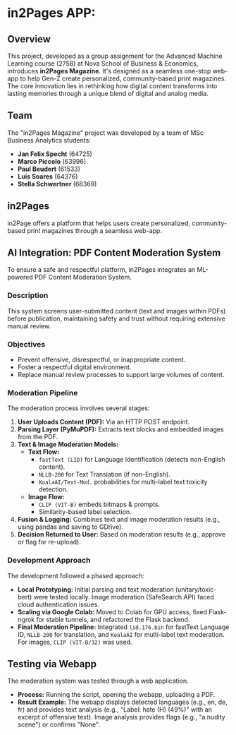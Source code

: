 # in2Pages APP:

## Overview

This project, developed as a group assignment for the Advanced Machine Learning course (2758) at Nova School of Business & Economics, introduces **in2Pages Magazine**. It's designed as a seamless one-stop web-app to help Gen-Z create personalized, community-based print magazines. The core innovation lies in rethinking how digital content transforms into lasting memories through a unique blend of digital and analog media.

## Team

The "in2Pages Magazine" project was developed by a team of MSc Business Analytics students:

*   **Jan Felix Specht** (64725)
*   **Marco Piccolo** (63996)
*   **Paul Beudert** (61533)
*   **Luis Soares** (64376)
*   **Stella Schwertner** (68369)

## in2Pages

in2Page offers a platform that helps users create personalized, community-based print magazines through a seamless web-app.

## AI Integration: PDF Content Moderation System

To ensure a safe and respectful platform, in2Pages integrates an ML-powered PDF Content Moderation System.

### Description
This system screens user-submitted content (text and images within PDFs) before publication, maintaining safety and trust without requiring extensive manual review.

### Objectives
*   Prevent offensive, disrespectful, or inappropriate content.
*   Foster a respectful digital environment.
*   Replace manual review processes to support large volumes of content.

### Moderation Pipeline

The moderation process involves several stages:

1.  **User Uploads Content (PDF):** Via an HTTP POST endpoint.
2.  **Parsing Layer (PyMuPDF):** Extracts text blocks and embedded images from the PDF.
3.  **Text & Image Moderation Models:**
    *   **Text Flow:**
        *   `fastText (LID)` for Language Identification (detects non-English content).
        *   `NLLB-200` for Text Translation (if non-English).
        *   `KoalaAI/Text-Mod.` probabilities for multi-label text toxicity detection.
    *   **Image Flow:**
        *   `CLIP (VIT-B)` embeds bitmaps & prompts.
        *   Similarity-based label selection.
4.  **Fusion & Logging:** Combines text and image moderation results (e.g., using pandas and saving to GDrive).
5.  **Decision Returned to User:** Based on moderation results (e.g., approve or flag for re-upload).

### Development Approach

The development followed a phased approach:

*   **Local Prototyping:** Initial parsing and text moderation (unitary/toxic-bert) were tested locally. Image moderation (SafeSearch API) faced cloud authentication issues.
*   **Scaling via Google Colab:** Moved to Colab for GPU access, fixed Flask-ngrok for stable tunnels, and refactored the Flask backend.
*   **Final Moderation Pipeline:** Integrated `lid.176.bin` for fastText Language ID, `NLLB-200` for translation, and `KoalaAI` for multi-label text moderation. For images, `CLIP (VIT-B/32)` was used.

## Testing via Webapp

The moderation system was tested through a web application.

*   **Process:** Running the script, opening the webapp, uploading a PDF.
*   **Result Example:** The webapp displays detected languages (e.g., en, de, fr) and provides text analysis (e.g., "Label: hate (H) (49%)" with an excerpt of offensive text). Image analysis provides flags (e.g., "a nudity scene") or confirms "None".

